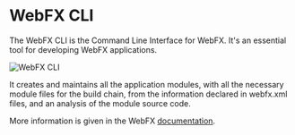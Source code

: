 # WebFX CLI

The WebFX CLI is the Command Line Interface for WebFX. It's an essential tool for developing WebFX applications.

![WebFX CLI](https://docs.webfx.dev/webfx-cli.svg)

It creates and maintains all the application modules, with all the necessary module files for the build chain, from the information declared in webfx.xml files, and an analysis of the module source code.

More information is given in the WebFX [documentation][webfx-docs-cli].

[webfx-docs-cli]: https://docs.webfx.dev/#_introducing_the_webfx_cli